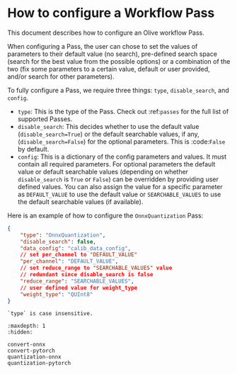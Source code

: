 # How to configure a Workflow Pass

This document describes how to configure an Olive workflow Pass.

When configuring a Pass, the user can chose to set the values of parameters to their default value (no search), pre-defined search space
(search for the best value from the possible options) or a combination of the two (fix some parameters to a certain value, default or
user provided, and/or search for other parameters).

To fully configure a Pass, we require three things: `type`, `disable_search`, and `config`.

- `type`: This is the type of the Pass. Check out :ref:`passes` for the full list of supported Passes.
- `disable_search`: This decides whether to use the default value (`disable_search=True`) or the default searchable values,
  if any, (`disable_search=False`) for the optional parameters. This is :code:`False` by default.
- `config`: This is a dictionary of the config parameters and values. It must contain all required parameters. For optional parameters
  the default value or default searchable values (depending on whether `disable_search` is `True` or `False`) can be
  overridden by providing user defined values. You can also assign the value for a specific parameter as `DEFAULT_VALUE` to use the default
  value or `SEARCHABLE_VALUES` to use the default searchable values (if available).

Here is an example of how to configure the `OnnxQuantization` Pass:

```json
{
    "type": "OnnxQuantization",
    "disable_search": false,
    "data_config": "calib_data_config",
    // set per_channel to "DEFAULT_VALUE"
    "per_channel": "DEFAULT_VALUE",
    // set reduce_range to "SEARCHABLE_VALUES" value
    // redundant since disable_search is false
    "reduce_range": "SEARCHABLE_VALUES",
    // user defined value for weight_type
    "weight_type": "QUInt8"
}
```

```{Note}
`type` is case insensitive.
```


```{toctree}
:maxdepth: 1
:hidden:

convert-onnx
convert-pytorch
quantization-onnx
quantization-pytorch
